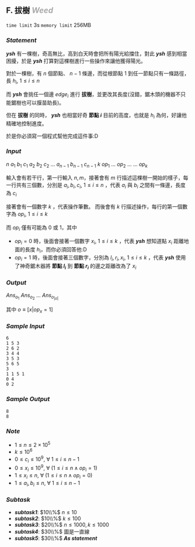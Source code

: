 ## **F. 拔樹** ***<font color = '#AAAAAA'> Weed </font>***

`time limit` 3s
`memory limit` 256MB

### ***Statement***

***ysh*** 有一棵樹，奇高無比，高到白天時會把所有陽光給擋住，對此 ***ysh*** 感到相當困擾，於是 ***ysh*** 打算對這棵樹進行一些操作來讓他獲得陽光。

對於一棵樹，有 $n$ 個節點、 $n - 1$ 條邊，而從根節點 $1$ 到任一節點只有一條路徑，長 $h_i,\ 1 \leq i \leq n$

而 ***ysh*** 會挑任一個邊 $edge_i$ 進行 **拔樹**，並更改其長度(沒錯，鋸木頭的機器不只能鋸樹也可以揠苗助長)。

但在 **拔樹** 的同時， ***ysh*** 也相當好奇 **節點 $i$** 目前的高度，也就是 $h_i$ 為何，好讓他精確地控制進度。

於是你必須寫一個程式幫他完成這件事:D

### ***Input***

$n$
$a_1$ $b_1$ $c_1$
$a_2$ $b_2$ $c_2$
...
$a_{n - 1}$ $b_{n - 1}$ $c_{n - 1}$
$k$
$op_1$ ...
$op_2$ ...
...
$op_k$

輸入會有若干行，第一行輸入 $n, m$，接著會有 $m$ 行描述這棵樹一開始的樣子，每一行共有三個數，分別是 $a_i, b_i, c_i,\ 1 \leq i \leq n$ ，代表 $a_i$ 與 $b_i$ 之間有一條邊，長度為 $c_i$

接著會有一個數字 $k$ ，代表操作筆數。
而後會有 $k$ 行描述操作，每行的第一個數字為 $op_i,\ 1 \leq i \leq k$

而 $op_i$ 僅有可能為 $0$ 或 $1$，其中

 - $op_i = 0$ 時，後面會接著一個數字 $x_i,\ 1 \leq i \leq k$ ，代表 ***ysh*** 想知道點 $x_i$ 距離地面的長度 $h_i$，而你必須回答他:D
 - $op_i = 1$ 時，後面會接著三個數字，分別為 $l_i, r_i, x_i,\ 1 \leq i \leq k$ ，代表 ***ysh*** 使用了神奇鋸木器將 **節點 $l_i$** 到 **節點 $r_i$** 的邊之距離改為了 $x_i$

### ***Output***

$Ans_{o_1}$
$Ans_{o_2}$
...
$Ans_{o_{|o|}}$

其中 $o \equiv [x | op_x = 1]$

<div class = 'page' />

### ***Sample Input***

```
6
1 5 3
2 6 2
3 4 4
3 5 3
5 6 5
3
1 1 5 1
0 4
0 2
```

### ***Sample Output***

```
8
8
```

### ***Note***

 - $1 \leq n \leq 2 \times 10 ^ 5$
 - $k \leq 10^6$
 - $0 \leq c_i \leq 10 ^ 9,\ \forall\ 1 \leq i \leq n - 1$
 - $0 \leq x_i \leq 10 ^ 9,\ \forall\ (1 \leq i \leq n \wedge op_i = 1)$
 - $1 \leq x_i \leq n,\ \forall\ (1 \leq i \leq n \wedge op_i = 0)$
 - $1 \leq a_i, b_i \leq n,\ \forall\ 1 \leq i \leq n - 1$

### ***Subtask***

 - ***subtask1***: $10\\%$ $n \leq 10$
 - ***subtask2***: $10\\%$ $k \leq 100$
 - ***subtask3***: $20\\%$ $n \leq 1000, k \leq 1000$
 - ***subtask4***: $30\\%$ 圖是一直線
 - ***subtask5***: $30\\%$ ***As statement***